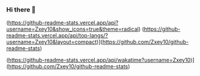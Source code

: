### Hi there 👋
(https://github-readme-stats.vercel.app/api?username=Zxey10&show_icons=true&theme=radical)
(https://github-readme-stats.vercel.app/api/top-langs/?username=Zxey10&layout=compact)](https://github.com/Zxey10/github-readme-stats)

(https://github-readme-stats.vercel.app/api/wakatime?username=Zxey10)](https://github.com/Zxey10/github-readme-stats)

<!--
**Zxey10/Zxey10** is a ✨ _special_ ✨ repository because its `README.md` (this file) appears on your GitHub profile.

Here are some ideas to get you started:

- 🔭 I’m currently working on ...
- 🌱 I’m currently learning ...
- 👯 I’m looking to collaborate on ...
- 🤔 I’m looking for help with ...
- 💬 Ask me about ...
- 📫 How to reach me: ...
- 😄 Pronouns: ...
- ⚡ Fun fact: ...
-->
